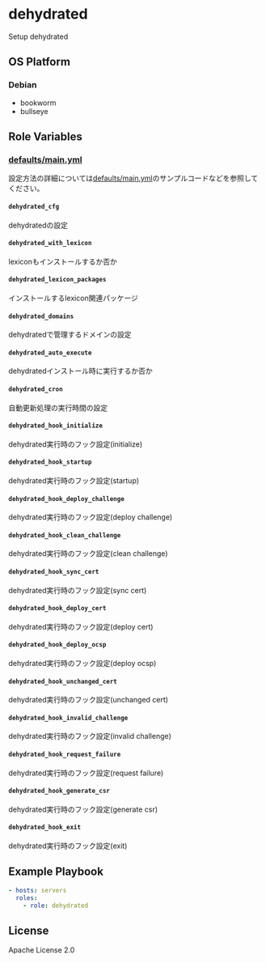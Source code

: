 dehydrated
=================

Setup dehydrated

OS Platform
-----------------

### Debian

- bookworm
- bullseye

Role Variables
--------------

### [defaults/main.yml](defaults/main.yml)

設定方法の詳細については[defaults/main.yml](defaults/main.yml)のサンプルコードなどを参照してください。

#### `dehydrated_cfg`

dehydratedの設定

#### `dehydrated_with_lexicon`

lexiconもインストールするか否か

#### `dehydrated_lexicon_packages`

インストールするlexicon関連パッケージ

#### `dehydrated_domains`

dehydratedで管理するドメインの設定

#### `dehydrated_auto_execute`

dehydratedインストール時に実行するか否か

#### `dehydrated_cron`

自動更新処理の実行時間の設定

#### `dehydrated_hook_initialize`

dehydrated実行時のフック設定(initialize)

#### `dehydrated_hook_startup`

dehydrated実行時のフック設定(startup)

#### `dehydrated_hook_deploy_challenge`

dehydrated実行時のフック設定(deploy challenge)

#### `dehydrated_hook_clean_challenge`

dehydrated実行時のフック設定(clean challenge)

#### `dehydrated_hook_sync_cert`

dehydrated実行時のフック設定(sync cert)

#### `dehydrated_hook_deploy_cert`

dehydrated実行時のフック設定(deploy cert)

#### `dehydrated_hook_deploy_ocsp`

dehydrated実行時のフック設定(deploy ocsp)

#### `dehydrated_hook_unchanged_cert`

dehydrated実行時のフック設定(unchanged cert)

#### `dehydrated_hook_invalid_challenge`

dehydrated実行時のフック設定(invalid challenge)

#### `dehydrated_hook_request_failure`

dehydrated実行時のフック設定(request failure)

#### `dehydrated_hook_generate_csr`

dehydrated実行時のフック設定(generate csr)

#### `dehydrated_hook_exit`

dehydrated実行時のフック設定(exit)

Example Playbook
--------------

```yaml
- hosts: servers
  roles:
    - role: dehydrated
```

License
--------------

Apache License 2.0

